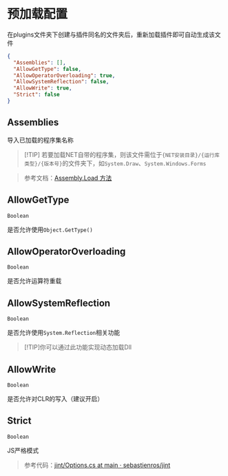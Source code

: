 # 预加载配置

在plugins文件夹下创建与插件同名的文件夹后，重新加载插件即可自动生成该文件

```json
{
  "Assemblies": [],
  "AllowGetType": false,
  "AllowOperatorOverloading": true,
  "AllowSystemReflection": false,
  "AllowWrite": true,
  "Strict": false
}
```

## Assemblies

导入已加载的程序集名称

>[!TIP] 若要加载NET自带的程序集，则该文件需位于`{NET安装目录}/{运行库类型}/{版本号}`的文件夹下，如`System.Draw`、`System.Windows.Forms`

>参考文档：[Assembly.Load 方法](https://learn.microsoft.com/zh-cn/dotnet/api/system.reflection.assembly.load)

## AllowGetType

`Boolean`

是否允许使用`Object.GetType()`

## AllowOperatorOverloading

`Boolean`

是否允许运算符重载

## AllowSystemReflection

`Boolean`

是否允许使用`System.Reflection`相关功能

>[!TIP]你可以通过此功能实现动态加载Dll

## AllowWrite

`Boolean`

是否允许对CLR的写入（建议开启）

## Strict

`Boolean`

JS严格模式

>参考代码：[jint/Options.cs at main · sebastienros/jint](https://github.com/sebastienros/jint/blob/main/Jint/Options.cs)
